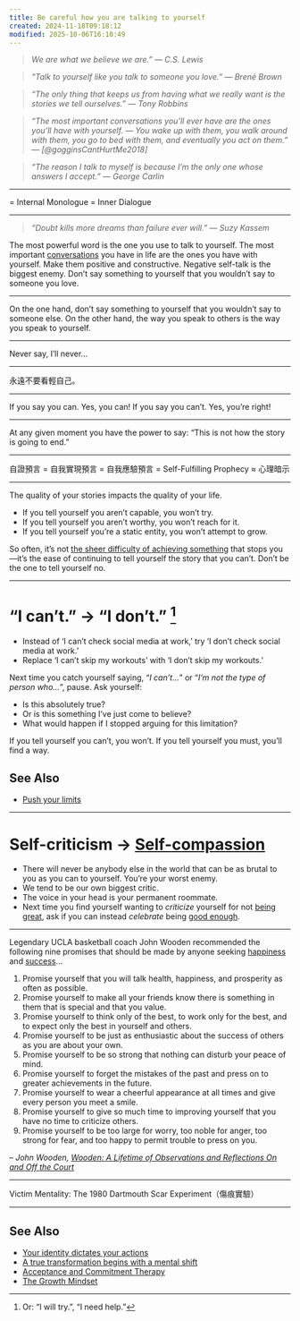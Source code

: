 ```yaml
---
title: Be careful how you are talking to yourself
created: 2024-11-18T09:18:12
modified: 2025-10-06T16:10:49
---
```


> _We are what we believe we are.” — C.S. Lewis_

> _“Talk to yourself like you talk to someone you love.” — Brené Brown_

> _“The only thing that keeps us from having what we really want is the stories we tell ourselves.” — Tony Robbins_

> _“The most important conversations you’ll ever have are the ones you’ll have with yourself. — You wake up with them, you walk around with them, you go to bed with them, and eventually you act on them.” ― [@gogginsCantHurtMe2018]_

> _“The reason I talk to myself is because I’m the only one whose answers I accept.” — George Carlin_

---

= Internal Monologue = Inner Dialogue

---

> _“Doubt kills more dreams than failure ever will.” — Suzy Kassem_

The most powerful word is the one you use to talk to yourself. The most important [conversations](How%20to%20make%20a%20conversation%20with%20anyone.md) you have in life are the ones you have with yourself. Make them positive and constructive. Negative self-talk is the biggest enemy. Don’t say something to yourself that you wouldn’t say to someone you love.

---

On the one hand, don’t say something to yourself that you wouldn’t say to someone else. On the other hand, the way you speak to others is the way you speak to yourself.

---

Never say, I’ll never…

---

永遠不要看輕自己。

---

If you say you can. Yes, you can! If you say you can’t. Yes, you’re right!

---

At any given moment you have the power to say: “This is not how the story is going to end.”

---

自證預言 = 自我實現預言 = 自我應驗預言 = Self-Fulfilling Prophecy ≈ 心理暗示

---

The quality of your stories impacts the quality of your life.

* If you tell yourself you aren’t capable, you won’t try.
* If you tell yourself you aren’t worthy, you won’t reach for it.
* If you tell yourself you’re a static entity, you won’t attempt to grow.

So often, it’s not [the sheer difficulty of achieving something](do-hard-things.md) that stops you—it’s the ease of continuing to tell yourself the story that you can’t. Don’t be the one to tell yourself no.

---

# “I can’t.” → “I don’t.” [^1]

* Instead of ‘I can’t check social media at work,’ try ‘I don’t check social media at work.’
* Replace ‘I can’t skip my workouts’ with ‘I don’t skip my workouts.’

Next time you catch yourself saying, “_I can’t…_” or “_I’m not the type of person who…_”, pause. Ask yourself:

* Is this absolutely true?
* Or is this something I’ve just come to believe?
* What would happen if I stopped arguing for this limitation?

If you tell yourself you can’t, you won’t. If you tell yourself you must, you’ll find a way.

## See Also

* [Push your limits](push-your-limits.md)

---

# Self-criticism → [Self-compassion](Self-compassion.md)

* There will never be anybody else in the world that can be as brutal to you as you can to yourself. You’re your worst enemy.
* We tend to be our own biggest critic.
* The voice in your head is your permanent roommate.
* Next time you find yourself wanting to _criticize_ yourself for not [being great](Do%20great%20work.md), ask if you can instead _celebrate_ being [good enough](embrace-the-beauty-of-enoughness.md).

---

Legendary UCLA basketball coach John Wooden recommended the following nine promises that should be made by anyone seeking [happiness](happiness.md) and [success](what-success-means-to-me.md)…

1. Promise yourself that you will talk health, happiness, and prosperity as often as possible.
2. Promise yourself to make all your friends know there is something in them that is special and that you value.
3. Promise yourself to think only of the best, to work only for the best, and to expect only the best in yourself and others.
4. Promise yourself to be just as enthusiastic about the success of others as you are about your own.
5. Promise yourself to be so strong that nothing can disturb your peace of mind.
6. Promise yourself to forget the mistakes of the past and press on to greater achievements in the future.
7. Promise yourself to wear a cheerful appearance at all times and give every person you meet a smile.
8. Promise yourself to give so much time to improving yourself that you have no time to criticize others.
9. Promise yourself to be too large for worry, too noble for anger, too strong for fear, and too happy to permit trouble to press on you.

– _John Wooden, [Wooden: A Lifetime of Observations and Reflections On and Off the Court](http://amzn.to/1UqKTJ7)_

---

Victim Mentality: The 1980 Dartmouth Scar Experiment（傷痕實驗）

---

## See Also

* [Your identity dictates your actions](your-identity-dictates-your-actions.md)
* [A true transformation begins with a mental shift](a-true-transformation-begins-with-a-mental-shift.md)
* [Acceptance and Commitment Therapy](Acceptance%20and%20Commitment%20Therapy.md)
* [The Growth Mindset](the-growth-mindset.md)

[^1]: Or: “I will try.”, “I need help.”
